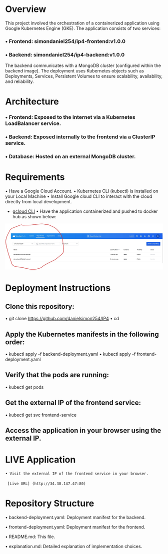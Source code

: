 # Overview
This project involved the orchestration of a containerized application using Google Kubernetes Engine (GKE).
The application consists of two services:

### • Frontend: simondaniel254/ip4-frontend:v1.0.0

### • Backend: simondaniel254/ip4-backend:v1.0.0

The backend communicates with a MongoDB cluster (configured within the backend image). The deployment uses Kubernetes objects such as Deployments, Services, Persistent Volumes to ensure scalability, availability, and reliability.

# Architecture

### • Frontend: Exposed to the internet via a Kubernetes LoadBalancer service.

### • Backend: Exposed internally to the frontend via a ClusterIP service.

### • Database: Hosted on an external MongoDB cluster.

# Requirements
• Have a Google Cloud Account.
• Kubernetes CLI (kubectl) is installed on your Local Machine
• Install Google cloud CLI to interact with the cloud directly from local development.
- [gcloud CLI](https://cloud.google.com/sdk/docs/install#deb) 
• Have the application containerized and pushed to docker hub as shown below:

![Alt text](image.jpeg)


# Deployment Instructions

## Clone this repository:

• git clone https://github.com/danielsimon254/IP4
• cd <repository-folder>

## Apply the Kubernetes manifests in the following order:

• kubectl apply -f backend-deployment.yaml
• kubectl apply -f frontend-deployment.yaml

## Verify that the pods are running:

• kubectl get pods

## Get the external IP of the frontend service:

• kubectl get svc frontend-service

## Access the application in your browser using the external IP.

# LIVE Application
    • Visit the external IP of the frontend service in your browser.
    
     [Live URL] (http://34.38.147.47:80)

# Repository Structure

• backend-deployment.yaml: Deployment manifest for the backend.

• frontend-deployment.yaml: Deployment manifest for the frontend.

• README.md: This file.

• explanation.md: Detailed explanation of implementation choices.